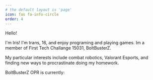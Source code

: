 ```yaml
---
# the default layout is 'page'
icon: fas fa-info-circle
order: 4
---
```


Hello!

I'm Iris! I'm trans, 16, and enjoy programing and playing games. Im a member of First Tech Challange 15031, BoltBusterZ. 

My particular interests include combat robotics, Valorant Esports, and finding new ways to procrastinate doing my homework.

<p>BoltBusterZ OPR is currently: <b>
<script language= 'javascript'> 
document.write(24);
</script>
</b></p>